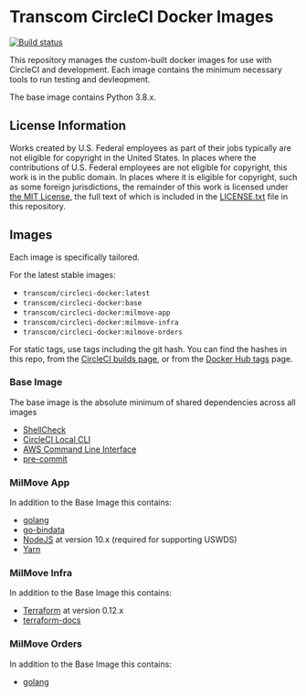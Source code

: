 # Transcom CircleCI Docker Images

[![Build status](https://img.shields.io/circleci/project/github/transcom/circleci-docker/master.svg)](https://circleci.com/gh/transcom/circleci-docker/tree/master)

This repository manages the custom-built docker images for use with CircleCI and development. Each image contains the minimum necessary tools to run testing and devleopment.

The base image contains Python 3.8.x.

## License Information

Works created by U.S. Federal employees as part of their jobs typically are not eligible for copyright in the United
States. In places where the contributions of U.S. Federal employees are not eligible for copyright, this work is in
the public domain. In places where it is eligible for copyright, such as some foreign jurisdictions, the remainder of
this work is licensed under [the MIT License](https://opensource.org/licenses/MIT), the full text of which is included
in the [LICENSE.txt](./LICENSE.txt) file in this repository.

## Images

Each image is specifically tailored.

For the latest stable images:

* `transcom/circleci-docker:latest`
* `transcom/circleci-docker:base`
* `transcom/circleci-docker:milmove-app`
* `transcom/circleci-docker:milmove-infra`
* `transcom/circleci-docker:milmove-orders`

For static tags, use tags including the git hash. You can find the hashes in this repo, from the [CircleCI builds page](https://circleci.com/gh/transcom/circleci-docker/tree/master), or from the [Docker Hub tags](https://hub.docker.com/r/transcom/circleci-docker/tags/) page.

### Base Image

The base image is the absolute minimum of shared dependencies across all images

* [ShellCheck](https://www.shellcheck.net/)
* [CircleCI Local CLI](https://circleci.com/docs/2.0/local-cli/)
* [AWS Command Line Interface](https://aws.amazon.com/cli/)
* [pre-commit](http://pre-commit.com/)

### MilMove App

In addition to the Base Image this contains:

* [golang](https://golang.org/)
* [go-bindata](https://github.com/kevinburke/go-bindata)
* [NodeJS](https://nodejs.org/en/) at version 10.x (required for supporting USWDS)
* [Yarn](https://yarnpkg.com/)

### MilMove Infra

In addition to the Base Image this contains:

* [Terraform](https://www.terraform.io/) at version 0.12.x
* [terraform-docs](https://github.com/segmentio/terraform-docs)

### MilMove Orders

In addition to the Base Image this contains:

* [golang](https://golang.org/)
